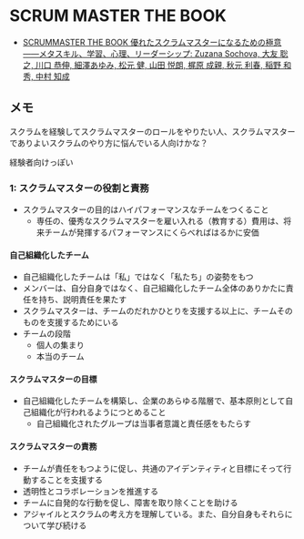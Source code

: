 # SCRUM MASTER THE BOOK

- [SCRUMMASTER THE BOOK 優れたスクラムマスターになるための極意――メタスキル、学習、心理、リーダーシップ: Zuzana Sochova, 大友 聡之, 川口 恭伸, 細澤あゆみ, 松元 健, 山田 悦朗, 梶原 成親, 秋元 利春, 稲野 和秀, 中村 知成](https://www.amazon.co.jp/dp/B08CRMPQL8)

## メモ

スクラムを経験してスクラムマスターのロールをやりたい人、スクラムマスターでありよいスクラムのやり方に悩んでいる人向けかな？

経験者向けっぽい

### 1: スクラムマスターの役割と責務

- スクラムマスターの目的はハイパフォーマンスなチームをつくること
  * 専任の、優秀なスクラムマスターを雇い入れる（教育する）費用は、将来チームが発揮するパフォーマンスにくらべればはるかに安価

#### 自己組織化したチーム

- 自己組織化したチームは「私」ではなく「私たち」の姿勢をもつ
- メンバーは、自分自身ではなく、自己組織化したチーム全体のありかたに責任を持ち、説明責任を果たす
- スクラムマスターは、チームのだれかひとりを支援する以上に、チームそのものを支援するためにいる
- チームの段階
  * 個人の集まり
  * 本当のチーム

#### スクラムマスターの目標

- 自己組織化したチームを構築し、企業のあらゆる階層で、基本原則として自己組織化が行われるようにつとめること
  * 自己組織化されたグループは当事者意識と責任感をもたらす

#### スクラムマスターの責務

- チームが責任をもつように促し、共通のアイデンティティと目標にそって行動することを支援する
- 透明性とコラボレーションを推進する
- チームに自発的な行動を促し、障害を取り除くことを助ける
- アジャイルとスクラムの考え方を理解している。また、自分自身もそれらについて学び続ける